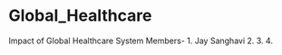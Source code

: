 # Global_Healthcare
Impact of Global Healthcare System
Members- 
        1. Jay Sanghavi
        2. 
        3.
        4.
